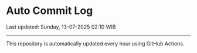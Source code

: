 # Auto Commit Log

Last updated: Sunday, 13-07-2025 02:10 WIB

---

This repository is automatically updated every hour using GitHub Actions.
